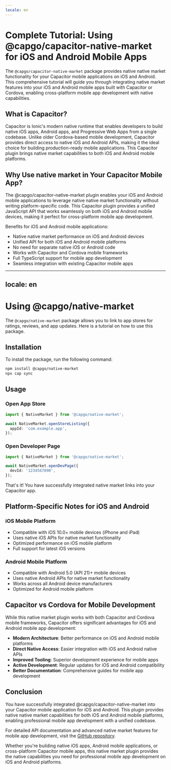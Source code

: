 ```yaml
---
locale: en
---
```


# Complete Tutorial: Using @capgo/capacitor-native-market for iOS and Android Mobile Apps

The `@capgo/capacitor-native-market` package provides native native market functionality for your Capacitor mobile applications on iOS and Android. This comprehensive tutorial will guide you through integrating native market features into your iOS and Android mobile apps built with Capacitor or Cordova, enabling cross-platform mobile app development with native capabilities.

## What is Capacitor?

Capacitor is Ionic's modern native runtime that enables developers to build native iOS apps, Android apps, and Progressive Web Apps from a single codebase. Unlike older Cordova-based mobile development, Capacitor provides direct access to native iOS and Android APIs, making it the ideal choice for building production-ready mobile applications. This Capacitor plugin brings native market capabilities to both iOS and Android mobile platforms.

## Why Use native market in Your Capacitor Mobile App?

The @capgo/capacitor-native-market plugin enables your iOS and Android mobile applications to leverage native native market functionality without writing platform-specific code. This Capacitor plugin provides a unified JavaScript API that works seamlessly on both iOS and Android mobile devices, making it perfect for cross-platform mobile app development.

Benefits for iOS and Android mobile applications:
- Native native market performance on iOS and Android devices
- Unified API for both iOS and Android mobile platforms
- No need for separate native iOS or Android code
- Works with Capacitor and Cordova mobile frameworks
- Full TypeScript support for mobile app development
- Seamless integration with existing Capacitor mobile apps

---
locale: en
---
# Using @capgo/native-market

The `@capgo/native-market` package allows you to link to app stores for ratings, reviews, and app updates. Here is a tutorial on how to use this package.

## Installation

To install the package, run the following command:

```bash
npm install @capgo/native-market
npx cap sync
```

## Usage

### Open App Store

```typescript
import { NativeMarket } from '@capgo/native-market';

await NativeMarket.openStoreListing({
  appId: 'com.example.app',
});
```

### Open Developer Page

```typescript
import { NativeMarket } from '@capgo/native-market';

await NativeMarket.openDevPage({
  devId: '1234567890',
});
```

That's it! You have successfully integrated native market links into your Capacitor app.

## Platform-Specific Notes for iOS and Android

### iOS Mobile Platform

- Compatible with iOS 10.0+ mobile devices (iPhone and iPad)
- Uses native iOS APIs for native market functionality
- Optimized performance on iOS mobile platform
- Full support for latest iOS versions

### Android Mobile Platform

- Compatible with Android 5.0 (API 21)+ mobile devices
- Uses native Android APIs for native market functionality
- Works across all Android device manufacturers
- Optimized for Android mobile platform

## Capacitor vs Cordova for Mobile Development

While this native market plugin works with both Capacitor and Cordova mobile frameworks, Capacitor offers significant advantages for iOS and Android mobile app development:

- **Modern Architecture**: Better performance on iOS and Android mobile platforms
- **Direct Native Access**: Easier integration with iOS and Android native APIs
- **Improved Tooling**: Superior development experience for mobile apps
- **Active Development**: Regular updates for iOS and Android compatibility
- **Better Documentation**: Comprehensive guides for mobile app development

## Conclusion

You have successfully integrated @capgo/capacitor-native-market into your Capacitor mobile application for iOS and Android. This plugin provides native native market capabilities for both iOS and Android mobile platforms, enabling professional mobile app development with a unified codebase.

For detailed API documentation and advanced native market features for mobile app development, visit the [GitHub repository](https://github.com/Cap-go/capacitor-native-market).

Whether you're building native iOS apps, Android mobile applications, or cross-platform Capacitor mobile apps, this native market plugin provides the native capabilities you need for professional mobile app development on iOS and Android platforms.
